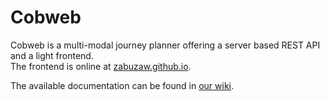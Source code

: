 # Cobweb
Cobweb is a multi-modal journey planner offering a server based REST API and a light frontend.<br>
The frontend is online at [zabuzaw.github.io](https://zabuzaw.github.io/Cobweb/frontend/).

The available documentation can be found in [our wiki](https://github.com/ZabuzaW/Cobweb/wiki).
